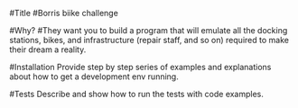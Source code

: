 #Title
#Borris biike challenge


#Why?
#They want you to build a program that will emulate all the docking stations, bikes, and infrastructure (repair staff, and so on) required to make their dream a reality.

#Installation
Provide step by step series of examples and explanations about how to get a development env running.

#Tests
Describe and show how to run the tests with code examples.
